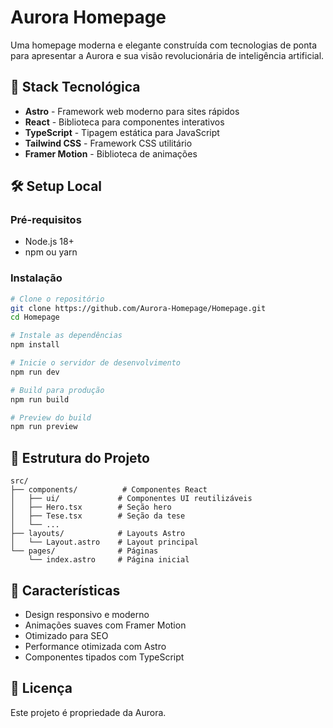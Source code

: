 # Aurora Homepage

Uma homepage moderna e elegante construída com tecnologias de ponta para apresentar a Aurora e sua visão revolucionária de inteligência artificial.

## 🚀 Stack Tecnológica

- **Astro** - Framework web moderno para sites rápidos
- **React** - Biblioteca para componentes interativos
- **TypeScript** - Tipagem estática para JavaScript
- **Tailwind CSS** - Framework CSS utilitário
- **Framer Motion** - Biblioteca de animações

## 🛠️ Setup Local

### Pré-requisitos
- Node.js 18+ 
- npm ou yarn

### Instalação

```bash
# Clone o repositório
git clone https://github.com/Aurora-Homepage/Homepage.git
cd Homepage

# Instale as dependências
npm install

# Inicie o servidor de desenvolvimento
npm run dev

# Build para produção
npm run build

# Preview do build
npm run preview
```

## 📁 Estrutura do Projeto

```
src/
├── components/          # Componentes React
│   ├── ui/             # Componentes UI reutilizáveis
│   ├── Hero.tsx        # Seção hero
│   ├── Tese.tsx        # Seção da tese
│   └── ...
├── layouts/            # Layouts Astro
│   └── Layout.astro    # Layout principal
└── pages/              # Páginas
    └── index.astro     # Página inicial
```

## 🎨 Características

- Design responsivo e moderno
- Animações suaves com Framer Motion
- Otimizado para SEO
- Performance otimizada com Astro
- Componentes tipados com TypeScript

## 📄 Licença

Este projeto é propriedade da Aurora.